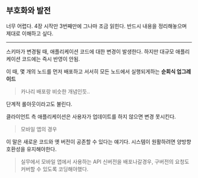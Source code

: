 ## 부호화와 발전

너무 어렵다. 4장 시작만 3번째만에 그나마 조금 읽힌다.
반드시 내용을 정리해놓으며 제대로 이해하고 싶다.

---

스키마가 변경될 때,
애플리케이션 코드에 대한 변경이 발생한다. 하지만 대규모 애플리케이션 코드에는 즉시 반영이 안됨.

이 때, 몇 개의 노드를 먼저 배포하고 서서히 모든 노드에서 실행되게하는 **순회식 업그레이드**

> 카나리 배포랑 비슷한 개념인듯..

단계적 롤아웃이라고도 불린다.

클라이언트 측 애플리케이션은 사용자가 업데이트를 하지 않으면 변경 못시킨다.

> 모바일 앱의 경우

이 말은 새로운 코드와 옛 버전이 공존할 수 있다는 얘기다.
시스템이 원활하려면 양방향 호환성을 유지해야한다.

> 실무에서 모바일 앱에서 사용하는 API 신버전을 배포나갈경우, 구버전의 요청도 커버할 수 있도록 코딩해야했다.
